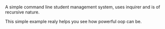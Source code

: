 A simple command line student management system, uses inquirer and is of recursive nature.

This simple example realy helps you see how powerful oop can be.